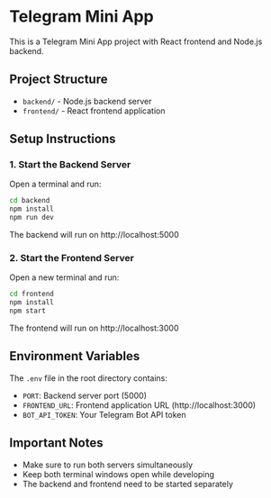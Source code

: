 # Telegram Mini App

This is a Telegram Mini App project with React frontend and Node.js backend.

## Project Structure
- `backend/` - Node.js backend server
- `frontend/` - React frontend application

## Setup Instructions

### 1. Start the Backend Server
Open a terminal and run:
```bash
cd backend
npm install
npm run dev
```
The backend will run on http://localhost:5000

### 2. Start the Frontend Server
Open a new terminal and run:
```bash
cd frontend
npm install
npm start
```
The frontend will run on http://localhost:3000

## Environment Variables
The `.env` file in the root directory contains:
- `PORT`: Backend server port (5000)
- `FRONTEND_URL`: Frontend application URL (http://localhost:3000)
- `BOT_API_TOKEN`: Your Telegram Bot API token

## Important Notes
- Make sure to run both servers simultaneously
- Keep both terminal windows open while developing
- The backend and frontend need to be started separately